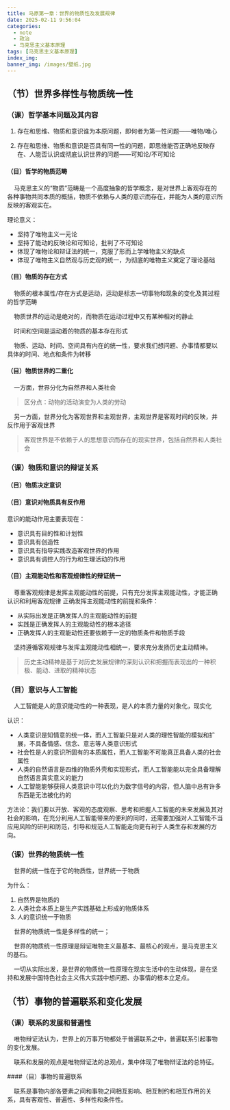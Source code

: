 ```yaml
---
title: 马原第一章：世界的物质性及发展规律
date: 2025-02-11 9:56:04
categories:
  - note
  - 政治
  - 马克思主义基本原理
tags: [马克思主义基本原理]
index_img:
banner_img: /images/壁纸.jpg
---
```


## （节）世界多样性与物质统一性

### （课）哲学基本问题及其内容

1. 存在和思维、物质和意识谁为本原问题，即何者为第一性问题——唯物/唯心

2. 存在和思维、物质和意识是否具有同一性的问题，即思维能否正确地反映存在、人能否认识或彻底认识世界的问题——可知论/不可知论

#### （目）哲学的物质范畴

&nbsp;&nbsp;&nbsp;&nbsp;马克思主义的“物质”范畴是一个高度抽象的哲学概念，是对世界上客观存在的各种事物共同本质的概括，物质不依赖与人类的意识而存在，并能为人类的意识所反映的客观实在。

理论意义：

- 坚持了唯物主义一元论
- 坚持了能动的反映论和可知论，批判了不可知论
- 体现了唯物论和辩证法的统一，克服了形而上学唯物主义的缺点
- 体现了唯物主义自然观与历史观的统一，为彻底的唯物主义奠定了理论基础

#### （目）物质的存在方式

&nbsp;&nbsp;&nbsp;&nbsp;物质的根本属性/存在方式是运动，运动是标志一切事物和现象的变化及其过程的哲学范畴

&nbsp;&nbsp;&nbsp;&nbsp;物质世界的运动是绝对的，而物质在运动过程中又有某种相对的静止

&nbsp;&nbsp;&nbsp;&nbsp;时间和空间是运动着的物质的基本存在形式

&nbsp;&nbsp;&nbsp;&nbsp;物质、运动、时间、空间具有内在的统一性，要求我们想问题、办事情都要以具体的时间、地点和条件为转移

#### （目）物质世界的二重化

&nbsp;&nbsp;&nbsp;&nbsp;一方面，世界分化为自然界和人类社会

>  区分点：动物的活动演变为人类的劳动

&nbsp;&nbsp;&nbsp;&nbsp;另一方面，世界分化为客观世界和主观世界，主观世界是客观时间的反映，并反作用于客观世界

> 客观世界是不依赖于人的思想意识而存在的现实世界，包括自然界和人类社会

### （课）物质和意识的辩证关系

#### （目）物质决定意识

#### （目）意识对物质具有反作用

意识的能动作用主要表现在：

- 意识具有目的性和计划性
- 意识具有创造性
- 意识具有指导实践改造客观世界的作用
- 意识具有调控人的行为和生理活动的作用

#### （目）主观能动性和客观规律性的辩证统一

&nbsp;&nbsp;&nbsp;&nbsp;尊重客观规律是发挥主观能动性的前提，只有充分发挥主观能动性，才能正确认识和利用客观规律
正确发挥主观能动性的前提和条件：

- 从实际出发是正确发挥人的主观能动性的前提
- 实践是正确发挥人的主观能动性的根本途径
- 正确发挥人的主观能动性还要依赖于一定的物质条件和物质手段

&nbsp;&nbsp;&nbsp;&nbsp;坚持遵循客观规律与发挥主观能动性相统一，要求充分发扬历史主动精神。
> 历史主动精神是基于对历史发展规律的深刻认识和把握而表现出的一种积极、能动、进取的精神状态

### （目）意识与人工智能

&nbsp;&nbsp;&nbsp;&nbsp;人工智能是人的意识能动性的一种表现，是人的本质力量的对象化，现实化

认识：

- 人类意识是知情意的统一体，而人工智能只是对人类的理性智能的模拟和扩展，不具备情感、信念、意志等人类意识形式
- 社会性是人的意识所固有的本质属性，而人工智能不可能真正具备人类的社会属性
- 人类的自然语言是四维的物质外壳和实现形式，而人工智能能以完全具备理解自然语言真实意义的能力
- 人工智能能够获得人类意识中可以化约为数字信号的内容，但人脑中总有许多东西是无法被化约的

方法论：我们要以开放、客观的态度观察、思考和把握人工智能的未来发展及其对社会的影响，在充分利用人工智能带来的便利的同时，还需要加强对人工智能不当应用风险的研判和防范，引导和规范人工智能走向更有利于人类生存和发展的方向。

### （课）世界的物质统一性

&nbsp;&nbsp;&nbsp;&nbsp;世界的统一性在于它的物质性，世界统一于物质

为什么：

1. 自然界是物质的
2. 人类社会本质上是生产实践基础上形成的物质体系
3. 人的意识统一于物质

&nbsp;&nbsp;&nbsp;&nbsp;世界的物质统一性是多样性的统一；

&nbsp;&nbsp;&nbsp;&nbsp;世界的物质统一性原理是辩证唯物主义最基本、最核心的观点，是马克思主义的基石。

&nbsp;&nbsp;&nbsp;&nbsp;一切从实际出发，是世界的物质统一性原理在现实生活中的生动体现，是在坚持和发展中国特色社会主义伟大实践中想问题、办事情的根本立足点。

## （节）事物的普遍联系和变化发展

### （课）联系的发展和普遍性

&nbsp;&nbsp;&nbsp;&nbsp;唯物辩证法认为，世界上的万事万物都处于普遍联系之中，普遍联系引起事物的变化发展。

&nbsp;&nbsp;&nbsp;&nbsp;联系和发展的观点是唯物辩证法的总观点，集中体现了唯物辩证法的总特征。

####（目）事物的普遍联系

&nbsp;&nbsp;&nbsp;&nbsp;联系是事物内部各要素之间和事物之间相互影响、相互制约和相互作用的关系，具有客观性、普遍性、多样性和条件性。